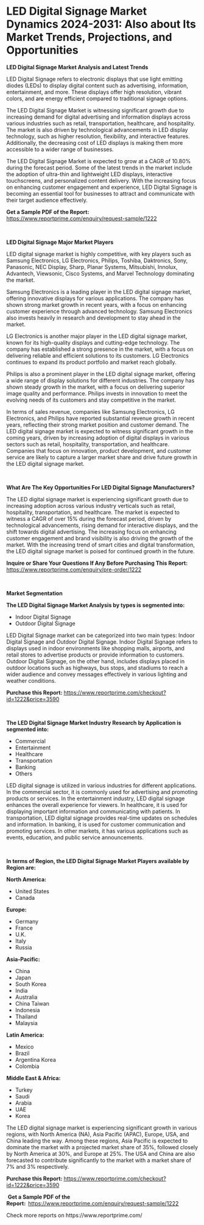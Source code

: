 <p><h1>LED Digital Signage Market Dynamics 2024-2031: Also about Its Market Trends, Projections, and Opportunities</h1></p><p><strong>LED Digital Signage Market Analysis and Latest Trends</strong></p>
<p><p>LED Digital Signage refers to electronic displays that use light emitting diodes (LEDs) to display digital content such as advertising, information, entertainment, and more. These displays offer high resolution, vibrant colors, and are energy efficient compared to traditional signage options.</p><p>The LED Digital Signage Market is witnessing significant growth due to increasing demand for digital advertising and information displays across various industries such as retail, transportation, healthcare, and hospitality. The market is also driven by technological advancements in LED display technology, such as higher resolution, flexibility, and interactive features. Additionally, the decreasing cost of LED displays is making them more accessible to a wider range of businesses.</p><p>The LED Digital Signage Market is expected to grow at a CAGR of 10.80% during the forecast period. Some of the latest trends in the market include the adoption of ultra-thin and lightweight LED displays, interactive touchscreens, and personalized content delivery. With the increasing focus on enhancing customer engagement and experience, LED Digital Signage is becoming an essential tool for businesses to attract and communicate with their target audience effectively.</p></p>
<p><strong>Get a Sample PDF of the Report:&nbsp;</strong> <a href="https://www.reportprime.com/enquiry/request-sample/1222">https://www.reportprime.com/enquiry/request-sample/1222</a></p>
<p>&nbsp;</p>
<p><strong>LED Digital Signage Major Market Players</strong></p>
<p><p>LED digital signage market is highly competitive, with key players such as Samsung Electronics, LG Electronics, Philips, Toshiba, Daktronics, Sony, Panasonic, NEC Display, Sharp, Planar Systems, Mitsubishi, Innolux, Advantech, Viewsonic, Cisco Systems, and Marvel Technology dominating the market. </p><p>Samsung Electronics is a leading player in the LED digital signage market, offering innovative displays for various applications. The company has shown strong market growth in recent years, with a focus on enhancing customer experience through advanced technology. Samsung Electronics also invests heavily in research and development to stay ahead in the market.</p><p>LG Electronics is another major player in the LED digital signage market, known for its high-quality displays and cutting-edge technology. The company has established a strong presence in the market, with a focus on delivering reliable and efficient solutions to its customers. LG Electronics continues to expand its product portfolio and market reach globally.</p><p>Philips is also a prominent player in the LED digital signage market, offering a wide range of display solutions for different industries. The company has shown steady growth in the market, with a focus on delivering superior image quality and performance. Philips invests in innovation to meet the evolving needs of its customers and stay competitive in the market.</p><p>In terms of sales revenue, companies like Samsung Electronics, LG Electronics, and Philips have reported substantial revenue growth in recent years, reflecting their strong market position and customer demand. The LED digital signage market is expected to witness significant growth in the coming years, driven by increasing adoption of digital displays in various sectors such as retail, hospitality, transportation, and healthcare. Companies that focus on innovation, product development, and customer service are likely to capture a larger market share and drive future growth in the LED digital signage market.</p></p>
<p>&nbsp;</p>
<p><strong>What Are The Key Opportunities For LED Digital Signage Manufacturers?</strong></p>
<p><p>The LED digital signage market is experiencing significant growth due to increasing adoption across various industry verticals such as retail, hospitality, transportation, and healthcare. The market is expected to witness a CAGR of over 15% during the forecast period, driven by technological advancements, rising demand for interactive displays, and the shift towards digital advertising. The increasing focus on enhancing customer engagement and brand visibility is also driving the growth of the market. With the increasing trend of smart cities and digital transformation, the LED digital signage market is poised for continued growth in the future.</p></p>
<p><strong>Inquire or Share Your Questions If Any Before Purchasing This Report:</strong> <a href="https://www.reportprime.com/enquiry/pre-order/1222">https://www.reportprime.com/enquiry/pre-order/1222</a></p>
<p>&nbsp;</p>
<p><strong>Market Segmentation</strong></p>
<p><strong>The LED Digital Signage Market Analysis by types is segmented into:</strong></p>
<p><ul><li>Indoor Digital Signage</li><li>Outdoor Digital Signage</li></ul></p>
<p><p>LED Digital Signage market can be categorized into two main types: Indoor Digital Signage and Outdoor Digital Signage. Indoor Digital Signage refers to displays used in indoor environments like shopping malls, airports, and retail stores to advertise products or provide information to customers. Outdoor Digital Signage, on the other hand, includes displays placed in outdoor locations such as highways, bus stops, and stadiums to reach a wider audience and convey messages effectively in various lighting and weather conditions.</p></p>
<p><strong>Purchase this Report:&nbsp;</strong><a href="https://www.reportprime.com/checkout?id=1222&price=3590">https://www.reportprime.com/checkout?id=1222&price=3590</a></p>
<p>&nbsp;</p>
<p><strong>The LED Digital Signage Market Industry Research by Application is segmented into:</strong></p>
<p><ul><li>Commercial</li><li>Entertainment</li><li>Healthcare</li><li>Transportation</li><li>Banking</li><li>Others</li></ul></p>
<p><p>LED digital signage is utilized in various industries for different applications. In the commercial sector, it is commonly used for advertising and promoting products or services. In the entertainment industry, LED digital signage enhances the overall experience for viewers. In healthcare, it is used for displaying important information and communicating with patients. In transportation, LED digital signage provides real-time updates on schedules and information. In banking, it is used for customer communication and promoting services. In other markets, it has various applications such as events, education, and public service announcements.</p></p>
<p>&nbsp;</p>
<p><strong>In terms of Region, the LED Digital Signage Market Players available by Region are:</strong></p>
<p>
    <p> <strong> North America: </strong>
        <ul>
            <li>United States</li>
            <li>Canada</li>
        </ul>
        </p> 
    <p> <strong> Europe: </strong>
        <ul>
            <li>Germany</li>
            <li>France</li>
            <li>U.K.</li>
            <li>Italy</li>
            <li>Russia</li>
        </ul>
        </p> 
    <p> <strong> Asia-Pacific: </strong>
        <ul>
            <li>China</li>
            <li>Japan</li>
            <li>South Korea</li>
            <li>India</li>
            <li>Australia</li>
            <li>China Taiwan</li>
            <li>Indonesia</li>
            <li>Thailand</li>
            <li>Malaysia</li>
        </ul>
        </p> 
    <p> <strong> Latin America: </strong>
        <ul>
            <li>Mexico</li>
            <li>Brazil</li>
            <li>Argentina Korea</li>
            <li>Colombia</li>
        </ul>
        </p> 
    <p> <strong> Middle East & Africa: </strong>
        <ul>
            <li>Turkey</li>
            <li>Saudi</li>
            <li>Arabia</li>
            <li>UAE</li>
            <li>Korea</li>
        </ul>
    </p>
    </p>
<p><p>The LED digital signage market is experiencing significant growth in various regions, with North America (NA), Asia Pacific (APAC), Europe, USA, and China leading the way. Among these regions, Asia Pacific is expected to dominate the market with a projected market share of 35%, followed closely by North America at 30%, and Europe at 25%. The USA and China are also forecasted to contribute significantly to the market with a market share of 7% and 3% respectively.</p></p>
<p><strong>Purchase this Report: </strong><a href="https://www.reportprime.com/checkout?id=1222&price=3590">https://www.reportprime.com/checkout?id=1222&price=3590</a></p>
<p>&nbsp;<strong>Get a Sample PDF of the Report:&nbsp;&nbsp;</strong><a href="https://www.reportprime.com/enquiry/request-sample/1222">https://www.reportprime.com/enquiry/request-sample/1222</a></p>
<p><strong></strong></p>
<p>Check more reports on https://www.reportprime.com/</p>